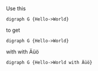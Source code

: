 Use this


```
digraph G {Hello->World}
```

to get 

```graphviz
digraph G {Hello->World}
```

with with Äüö

```graphviz
digraph G {Hello->World with Äüö}
```
